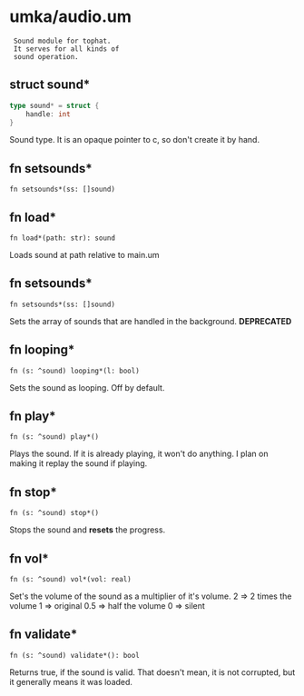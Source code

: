 # umka/audio.um

```
 Sound module for tophat.
 It serves for all kinds of
 sound operation.
```

## struct sound*
```go
type sound* = struct {
	handle: int
}
```

Sound type. It is an opaque
pointer to c, so don't create
it by hand.


## fn setsounds*
`fn setsounds*(ss: []sound)`



## fn load*
`fn load*(path: str): sound`

Loads sound at path relative to main.um


## fn setsounds*
`fn setsounds*(ss: []sound)`

Sets the array of sounds that are handled
in the background. **DEPRECATED**


## fn looping*
`fn (s: ^sound) looping*(l: bool)`

Sets the sound as looping. Off by default.


## fn play*
`fn (s: ^sound) play*()`

Plays the sound. If it is already
playing, it won't do anything.
I plan on making it replay the
sound if playing.


## fn stop*
`fn (s: ^sound) stop*()`

Stops the sound and **resets** the progress.


## fn vol*
`fn (s: ^sound) vol*(vol: real)`

Set's the volume of the sound as a
multiplier of it's volume.
2 => 2 times the volume
1 => original
0.5 => half the volume
0 => silent


## fn validate*
`fn (s: ^sound) validate*(): bool`

Returns true, if the sound is
valid. That doesn't mean, it
is not corrupted, but it generally
means it was loaded.




